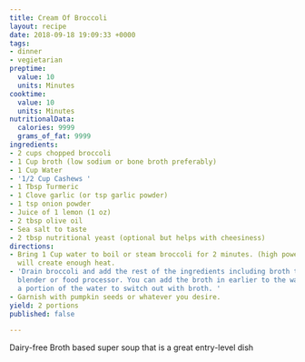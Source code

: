 ```yaml
---
title: Cream Of Broccoli
layout: recipe
date: 2018-09-18 19:09:33 +0000
tags:
- dinner
- vegietarian
preptime:
  value: 10
  units: Minutes
cooktime:
  value: 10
  units: Minutes
nutritionalData:
  calories: 9999
  grams_of_fat: 9999
ingredients:
- 2 cups chopped broccoli
- 1 Cup broth (low sodium or bone broth preferably)
- 1 Cup Water
- '1/2 Cup Cashews '
- 1 Tbsp Turmeric
- 1 Clove garlic (or tsp garlic powder)
- 1 tsp onion powder
- Juice of 1 lemon (1 oz)
- 2 tbsp olive oil
- Sea salt to taste
- 2 tbsp nutritional yeast (optional but helps with cheesiness)
directions:
- Bring 1 Cup water to boil or steam broccoli for 2 minutes. (high powered blender
  will create enough heat.
- 'Drain broccoli and add the rest of the ingredients including broth to a high powered
  blender or food processor. You can add the broth in earlier to the water or drain
  a portion of the water to switch out with broth. '
- Garnish with pumpkin seeds or whatever you desire.
yield: 2 portions
published: false

---
```

Dairy-free Broth based super soup that is a great entry-level dish